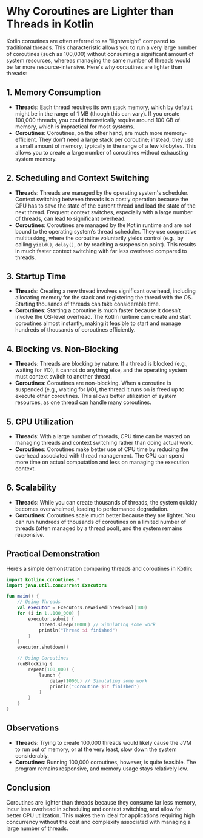 
# Why Coroutines are Lighter than Threads in Kotlin

Kotlin coroutines are often referred to as "lightweight" compared to traditional threads. This characteristic allows you to run a very large number of coroutines (such as 100,000) without consuming a significant amount of system resources, whereas managing the same number of threads would be far more resource-intensive. Here's why coroutines are lighter than threads:

## 1. Memory Consumption

- **Threads**: Each thread requires its own stack memory, which by default might be in the range of 1 MB (though this can vary). If you create 100,000 threads, you could theoretically require around 100 GB of memory, which is impractical for most systems.
- **Coroutines**: Coroutines, on the other hand, are much more memory-efficient. They don’t need a large stack per coroutine; instead, they use a small amount of memory, typically in the range of a few kilobytes. This allows you to create a large number of coroutines without exhausting system memory.

## 2. Scheduling and Context Switching

- **Threads**: Threads are managed by the operating system's scheduler. Context switching between threads is a costly operation because the CPU has to save the state of the current thread and load the state of the next thread. Frequent context switches, especially with a large number of threads, can lead to significant overhead.
- **Coroutines**: Coroutines are managed by the Kotlin runtime and are not bound to the operating system’s thread scheduler. They use cooperative multitasking, where the coroutine voluntarily yields control (e.g., by calling `yield()`, `delay()`, or by reaching a suspension point). This results in much faster context switching with far less overhead compared to threads.

## 3. Startup Time

- **Threads**: Creating a new thread involves significant overhead, including allocating memory for the stack and registering the thread with the OS. Starting thousands of threads can take considerable time.
- **Coroutines**: Starting a coroutine is much faster because it doesn’t involve the OS-level overhead. The Kotlin runtime can create and start coroutines almost instantly, making it feasible to start and manage hundreds of thousands of coroutines efficiently.

## 4. Blocking vs. Non-Blocking

- **Threads**: Threads are blocking by nature. If a thread is blocked (e.g., waiting for I/O), it cannot do anything else, and the operating system must context switch to another thread.
- **Coroutines**: Coroutines are non-blocking. When a coroutine is suspended (e.g., waiting for I/O), the thread it runs on is freed up to execute other coroutines. This allows better utilization of system resources, as one thread can handle many coroutines.

## 5. CPU Utilization

- **Threads**: With a large number of threads, CPU time can be wasted on managing threads and context switching rather than doing actual work.
- **Coroutines**: Coroutines make better use of CPU time by reducing the overhead associated with thread management. The CPU can spend more time on actual computation and less on managing the execution context.

## 6. Scalability

- **Threads**: While you can create thousands of threads, the system quickly becomes overwhelmed, leading to performance degradation.
- **Coroutines**: Coroutines scale much better because they are lighter. You can run hundreds of thousands of coroutines on a limited number of threads (often managed by a thread pool), and the system remains responsive.

## Practical Demonstration

Here’s a simple demonstration comparing threads and coroutines in Kotlin:

```kotlin
import kotlinx.coroutines.*
import java.util.concurrent.Executors

fun main() {
    // Using Threads
    val executor = Executors.newFixedThreadPool(100)
    for (i in 1..100_000) {
        executor.submit {
            Thread.sleep(1000L) // Simulating some work
            println("Thread $i finished")
        }
    }
    executor.shutdown()

    // Using Coroutines
    runBlocking {
        repeat(100_000) {
            launch {
                delay(1000L) // Simulating some work
                println("Coroutine $it finished")
            }
        }
    }
}
```

## Observations

- **Threads**: Trying to create 100,000 threads would likely cause the JVM to run out of memory, or at the very least, slow down the system considerably.
- **Coroutines**: Running 100,000 coroutines, however, is quite feasible. The program remains responsive, and memory usage stays relatively low.

## Conclusion

Coroutines are lighter than threads because they consume far less memory, incur less overhead in scheduling and context switching, and allow for better CPU utilization. This makes them ideal for applications requiring high concurrency without the cost and complexity associated with managing a large number of threads.
